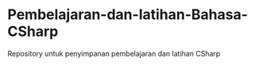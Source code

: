 # Pembelajaran-dan-latihan-Bahasa-CSharp
 Repository untuk penyimpanan pembelajaran dan latihan CSharp
